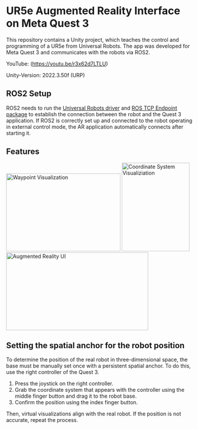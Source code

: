 # UR5e Augmented Reality Interface on Meta Quest 3
This repository contains a Unity project, which teaches the control and programming of a UR5e from Universal Robots. The app was developed for Meta Quest 3 and communicates with the robots via ROS2.

YouTube: (https://youtu.be/r3x62d7LTLU)

Unity-Version: 2022.3.50f (URP)

## ROS2 Setup
ROS2 needs to run the [Universal Robots driver](https://github.com/UniversalRobots/Universal_Robots_ROS2_Driver) and [ROS TCP Endpoint package](https://github.com/Unity-Technologies/ROS-TCP-Endpoint) to establish the connection between the robot and the Quest 3 application. If ROS2 is correctly set up and connected to the robot operating in external control mode, the AR application automatically connects after starting it.

## Features
<img width="309" height="211" alt="Waypoint Visualization" src="https://github.com/user-attachments/assets/697da7b5-d7de-462e-add4-56781884e9a4" />
<img width="183" height="240" alt="Coordinate System Visualiziation" src="https://github.com/user-attachments/assets/0af95283-0380-4f40-b8ff-ed7cde80d07c" />
<img width="384" height="211" alt="Augmented Reality UI" src="https://github.com/user-attachments/assets/b3bb8913-ce0f-465b-9b05-5b6d6e808dfa" />

## Setting the spatial anchor for the robot position
To determine the position of the real robot in three-dimensional space, the base must be manually set once with a persistent spatial anchor. To do this, use the right controller of the Quest 3.

1. Press the joystick on the right controller.
2. Grab the coordinate system that appears with the controller using the middle finger button and drag it to the robot base.
3. Confirm the position using the index finger button.

Then, virtual visualizations align with the real robot. If the position is not accurate, repeat the process.
